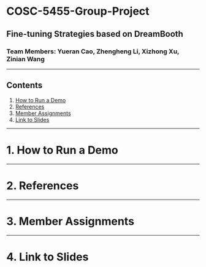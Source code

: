 # COSC-5455-Group-Project

## Fine-tuning Strategies based on DreamBooth

### Team Members: Yueran Cao, Zhengheng Li, Xizhong Xu, Zinian Wang

---

## Contents
1. [How to Run a Demo](#how-to-run-a-demo)
2. [References](#references)
3. [Member Assignments](#member-assignments)
4. [Link to Slides](#link-to-slides)

---

# 1. How to Run a Demo

---

# 2. References

---

# 3. Member Assignments

---

# 4. Link to Slides
